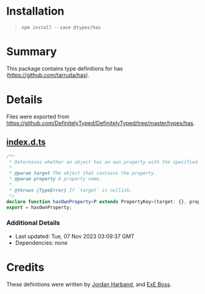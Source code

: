 # Installation
> `npm install --save @types/has`

# Summary
This package contains type definitions for has (https://github.com/tarruda/has).

# Details
Files were exported from https://github.com/DefinitelyTyped/DefinitelyTyped/tree/master/types/has.
## [index.d.ts](https://github.com/DefinitelyTyped/DefinitelyTyped/tree/master/types/has/index.d.ts)
````ts
/**
 * Determines whether an object has an own property with the specified name.
 *
 * @param target The object that contains the property.
 * @param property A property name.
 *
 * @throws {TypeError} If `target` is nullish.
 */
declare function hasOwnProperty<P extends PropertyKey>(target: {}, property: P): target is { [K in P]: unknown };
export = hasOwnProperty;

````

### Additional Details
 * Last updated: Tue, 07 Nov 2023 03:09:37 GMT
 * Dependencies: none

# Credits
These definitions were written by [Jordan Harband](https://github.com/ljharb), and [ExE Boss](https://github.com/ExE-Boss).
